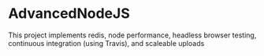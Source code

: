 # AdvancedNodeJS
This project implements redis, node performance, headless browser testing, continuous integration (using Travis), and scaleable uploads
